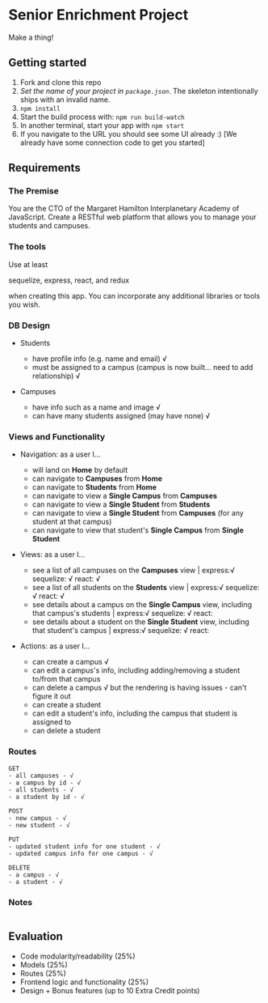 # Senior Enrichment Project

Make a thing!

## Getting started

1. Fork and clone this repo
2. *Set the name of your project in `package.json`*. The skeleton intentionally ships with an invalid name.
3. `npm install`
4. Start the build process with: `npm run build-watch`
5. In another terminal, start your app with `npm start`
6. If you navigate to the URL you should see some UI already :) [We already have some connection code to get you started]

## Requirements

### The Premise

You are the CTO of the Margaret Hamilton Interplanetary Academy of JavaScript. Create a RESTful web platform that allows you to manage your students and campuses.

### The tools

Use at least

  sequelize,
  express,
  react, and redux

when creating this app. You can incorporate any additional libraries or tools you wish.

### DB Design

- Students
  * have profile info (e.g. name and email) √
  * must be assigned to a campus (campus is now built... need to add relationship) √

- Campuses
  * have info such as a name and image √
  * can have many students assigned (may have none) √

### Views and Functionality

- Navigation: as a user I...
  * will land on **Home** by default
  * can navigate to **Campuses** from **Home**
  * can navigate to **Students** from **Home**
  * can navigate to view a **Single Campus** from **Campuses**
  * can navigate to view a **Single Student** from **Students**
  * can navigate to view a **Single Student** from **Campuses** (for any student at that campus)
  * can navigate to view that student's **Single Campus** from **Single Student**

- Views: as a user I...
  * see a list of all campuses on the **Campuses** view | express:√ sequelize: √ react: √
  * see a list of all students on the **Students** view | express:√ sequelize: √ react: √
  * see details about a campus on the **Single Campus** view, including that campus's students | express:√ sequelize: √ react:
  * see details about a student on the **Single Student** view, including that student's campus | express:√ sequelize: √ react:

- Actions: as a user I...
  * can create a campus √
  * can edit a campus's info, including adding/removing a student to/from that campus
  * can delete a campus √ but the rendering is having issues - can't figure it out
  * can create a student
  * can edit a student's info, including the campus that student is assigned to
  * can delete a student

### Routes

```
GET
- all campuses - √
- a campus by id - √
- all students - √
- a student by id - √
```

```
POST
- new campus - √
- new student - √
```

```
PUT
- updated student info for one student - √
- updated campus info for one campus - √
```

```
DELETE
- a campus - √
- a student - √
```

### Notes
```

```

## Evaluation

- Code modularity/readability (25%)
- Models (25%)
- Routes (25%)
- Frontend logic and functionality (25%)
- Design + Bonus features (up to 10 Extra Credit points)
